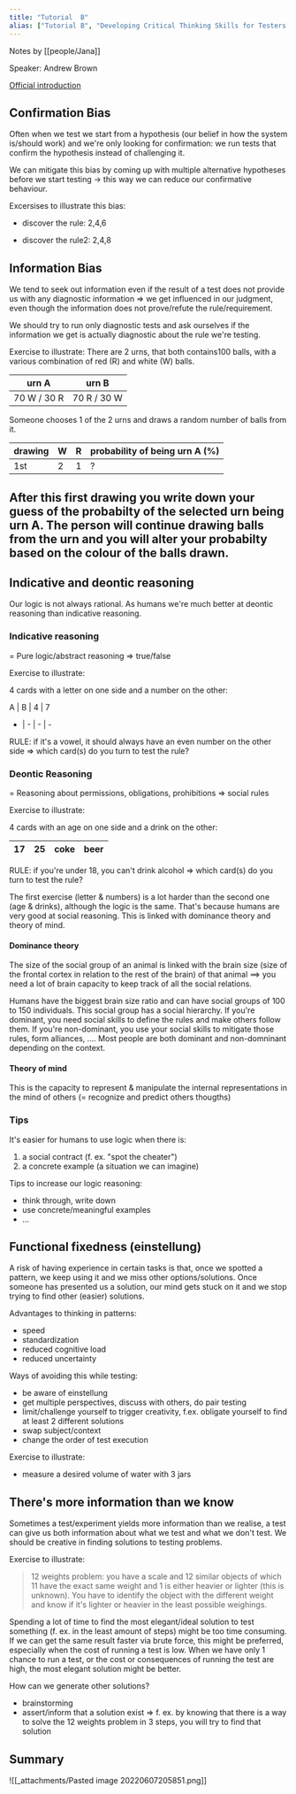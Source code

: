 ```yaml
---
title: "Tutorial  B"
alias: ["Tutorial B", "Developing Critical Thinking Skills for Testers - Andrew Brown"]
---
```

Notes by [[people/Jana]]

Speaker: Andrew Brown

[Official introduction](https://conference.eurostarsoftwaretesting.com/event/2022/developing-critical-thinking-skills-for-testers/)

## Confirmation Bias
Often when we test we start from a hypothesis (our belief in how the system is/should work) and we're only looking for confirmation: we run tests that confirm the hypothesis instead of challenging it.

We can mitigate this bias by coming up with multiple alternative hypotheses before we start testing -> this way we can reduce our confirmative behaviour.

Excersises to illustrate this bias:
- discover the rule: 2,4,6
	
- discover the rule2: 2,4,8

## Information Bias
We tend to seek out information even if the result of a test does not provide us with any diagnostic information => we get influenced in our judgment, even though the information does not prove/refute the rule/requirement.

We should try to run only diagnostic tests and ask ourselves if the information we get is actually diagnostic about the rule we're testing.

Exercise to illustrate:
There are 2 urns, that both contains100 balls, with a various combination of red (R) and white (W) balls.  

| urn A | urn B |
| - | - |
|70 W / 30 R | 70 R / 30 W |

Someone chooses 1 of the 2 urns and draws a random number of balls from it.

| drawing | W | R | probability of being urn A (%) |
| - | - | - | - |
| 1st |  2 | 1  | ? |

After this first drawing you write down your guess of the probabilty of the selected urn being urn A. The person will continue drawing balls from the urn and you will alter your probabilty based on the colour of the balls drawn.
- 

## Indicative and deontic reasoning
Our logic is not always rational. As humans we're much better at deontic reasoning than indicative reasoning.

### Indicative reasoning
= Pure logic/abstract reasoning => true/false

Exercise to illustrate:

4  cards with a letter on one side and a number on the other:

 A | B | 4 | 7 
 - | - | - | - 
 
RULE: if it's a vowel, it should always have an even number on the other side
=> which card(s) do you turn to test the rule?

### Deontic Reasoning
= Reasoning about permissions, obligations, prohibitions => social rules

Exercise to illustrate:

4 cards with an age on one side and a drink on the other: 

| 17 | 25 | coke | beer |
| - | - | - | - |

RULE: if you're under 18, you can't drink alcohol
=> which card(s) do you turn to test the rule?

The first exercise (letter & numbers) is a lot harder than the second one (age & drinks), although the logic is the same. That's because humans are very good at social reasoning. This is linked with dominance theory and theory of mind.

#### Dominance theory
The size of the social group of an animal is linked with the brain size (size of the frontal cortex in relation to the rest of the brain) of that animal ==> you need a lot of brain capacity to keep track of all the social relations. 

Humans have the biggest brain size ratio and can have social groups of 100 to 150 individuals. This social group has a social hierarchy. If you're dominant, you need social skills to define the rules and make others follow them. If you're non-dominant, you use your social skills to mitigate those rules, form alliances, .... Most people are both dominant and non-domninant depending on the context.

#### Theory of mind
This is the capacity to represent & manipulate the internal representations in the mind of others (= recognize and predict others thougths)

### Tips
It's easier for humans to use logic when there is:
1. a social contract (f. ex. "spot the cheater")
2. a concrete example (a situation we can imagine)

Tips to increase our logic reasoning:
- think through, write down
- use concrete/meaningful examples
- ...

## Functional fixedness (einstellung)
A risk of having experience in certain tasks is that, once we spotted a pattern, we keep using it and we miss other options/solutions. Once someone has presented us a solution, our mind gets stuck on it and we stop trying to find other (easier) solutions.

Advantages to thinking in patterns:
- speed 
- standardization
- reduced cognitive load
- reduced uncertainty

Ways of avoiding this while testing:
- be aware of einstellung
- get multiple perspectives, discuss with others, do pair testing
- limit/challenge yourself to trigger creativity, f.ex. obligate yourself to find at least 2 different solutions
- swap subject/context
- change the order of test execution

Exercise to illustrate:
- measure a desired volume of water with 3 jars

## There's more information than we know
Sometimes a test/experiment yields more information than we realise, a test can give us both information about what we test and what we don't test. We should be creative in finding solutions to testing problems.

Exercise to illustrate:
> 12 weights problem: you have a scale and 12 similar objects of which 11 have the exact same weight and 1 is either heavier or lighter (this is unknown). You have to identify the object with the different weight and know if it's lighter or heavier in the least possible weighings. 

Spending a lot of time to find the most elegant/ideal solution to test something (f. ex. in the least amount of steps) might be too time consuming. If we can get the same result faster via brute force, this might be preferred, especially when the cost of running a test is low. When we have only 1 chance to run a test, or the cost or consequences of running the test are high, the most elegant solution might be better.

How can we generate other solutions?
- brainstorming
- assert/inform that a solution exist => f. ex. by knowing that there is a way to solve the 12 weights problem in 3 steps, you will try to find that solution

## Summary
![[_attachments/Pasted image 20220607205851.png]]



			
			
		






